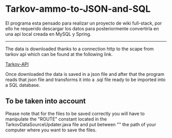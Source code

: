 # Tarkov-ammo-to-JSON-and-SQL

El programa esta pensado para realizar un proyecto de wiki full-stack, por ello he requerido descargar los datos para posteriormente convertirla en una api local creada en MySQL y Spring.

-----------------------------------------

The data is downloaded thanks to a connection http to the scape from tarkov api which can be found at the following link.

[Tarkov-API](https://tarkov.dev/api/)

Once downloaded the data is saved in a json file and after that the program reads that json file and transforms it into a .sql file ready to be imported into a SQL database.

## To be taken into account

Please note that for the files to be saved correctly you will have to manipulate the "ROUTE" constant located in the TarkovDataSourceUpdater.java file and put between "" the path of your computer where you want to save the files.
